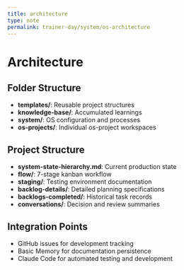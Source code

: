 ```yaml
---
title: architecture
type: note
permalink: trainer-day/system/os-architecture
---
```


# Architecture

## Folder Structure
- **templates/**: Reusable project structures
- **knowledge-base/**: Accumulated learnings
- **system/**: OS configuration and processes
- **os-projects/**: Individual os-project workspaces

## Project Structure
- **system-state-hierarchy.md**: Current production state
- **flow/**: 7-stage kanban workflow
- **staging/**: Testing environment documentation
- **backlog-details/**: Detailed planning specifications
- **backlogs-completed/**: Historical task records
- **conversations/**: Decision and review summaries

## Integration Points
- GitHub issues for development tracking
- Basic Memory for documentation persistence
- Claude Code for automated testing and development